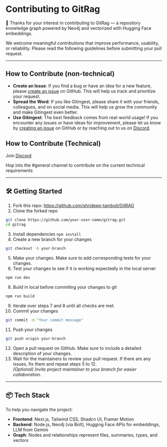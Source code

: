# Contributing to GitRag

🎉 Thanks for your interest in contributing to GitRag — a repository knowledge graph powered by Neo4j and vectorized with Hugging Face embeddings.

We welcome meaningful contributions that improve performance, usability, or reliability. Please read the following guidelines before submitting your pull request.

---

## How to Contribute (non-technical)

- **Create an Issue**: If you find a bug or have an idea for a new feature, please [create an issue](https://github.com/cyclotruc/gitingest/issues/new) on GitHub. This will help us track and prioritize your request.
- **Spread the Word**: If you like Gitingest, please share it with your friends, colleagues, and on social media. This will help us grow the community and make Gitingest even better.
- **Use Gitingest**: The best feedback comes from real-world usage! If you encounter any issues or have ideas for improvement, please let us know by [creating an issue](https://github.com/cyclotruc/gitingest/issues/new) on GitHub or by reaching out to us on [Discord](https://discord.com/invite/zerRaGK9EC).

## How to Contribute (Technical)

Join [Discord](https://discord.gg/K897HuZjgB) 

Hop into the #general channel to contribute on the current technical requirements  

---

## 🛠️ Getting Started 
1. Fork this repo: https://github.com/shrideep-tamboli/GitRAG
2. Clone the forked repo <br>
```bash
git clone https://github.com/your-user-name/gitrag.git
cd gitrag
```
3. Install dependencies
`npm install` <br>
4. Create a new branch for your changes
```bash
git checkout -b your-branch
```
5. Make your changes. Make sure to add corresponding tests for your changes.
6. Test your changes to see if it is working expectedly in the local server
```bash
npm run dev
``` 
8. Build in local before commiting your changes to git <br>
```bash
npm run build
```
9. Iterate over steps 7 and 8 until all checks are met.
10. Commit your changes
```bash
git commit -m "Your commit message"
```
11. Push your changes
```bash
git push origin your-branch
```
12. Open a pull request on GitHub. Make sure to include a detailed description of your changes.
13. Wait for the maintainers to review your pull request. If there are any issues, fix them and repeat steps 5 to 12. <br>
<i>(Optional) Invite project maintainer to your branch for easier collaboration. </i>

---

## 📦 Tech Stack

To help you navigate the project:

- **Frontend**: Next.js, Tailwind CSS, Shadcn UI, Framer Motion
- **Backend**: Node.js, Neo4j (via Bolt), Hugging Face APIs for embeddings, LLM from Gemini 
- **Graph**: Nodes and relationships represent files, summaries, types, and vectors

